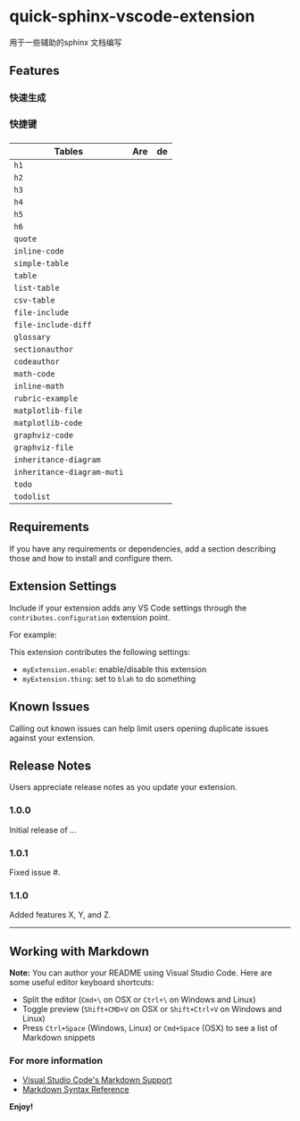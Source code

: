 # quick-sphinx-vscode-extension

用于一些辅助的sphinx 文档编写

## Features

### 快速生成



### 快捷键



### 


| Tables                       | Are      | de       |
|------------------------------|:--------:|---------:|
| `h1`                         |          |          |
| `h2`                         |          |          |
| `h3`                         |          |          |
| `h4`                         |          |          |
| `h5`                         |          |          |
| `h6`                         |          |          |
| `quote`                      |          |          |
| `inline-code`                |          |          |
| `simple-table`               |          |          |
| `table`                      |          |          |
| `list-table`                 |          |          |
| `csv-table`                  |          |          |
| `file-include`               |          |          |
| `file-include-diff`          |          |          |
| `glossary`                   |          |          |
| `sectionauthor`              |          |          |
| `codeauthor`                 |          |          |
| `math-code`                  |          |          |
| `inline-math`                |          |          |
| `rubric-example`             |          |          |
| `matplotlib-file`            |          |          |
| `matplotlib-code`            |          |          |
| `graphviz-code`              |          |          |
| `graphviz-file`              |          |          |
| `inheritance-diagram`        |          |          |
| `inheritance-diagram-muti`   |          |          |
| `todo`                       |          |          |
| `todolist`                   |          |          |



## Requirements

If you have any requirements or dependencies, add a section describing those and how to install and configure them.

## Extension Settings

Include if your extension adds any VS Code settings through the `contributes.configuration` extension point.

For example:

This extension contributes the following settings:

* `myExtension.enable`: enable/disable this extension
* `myExtension.thing`: set to `blah` to do something

## Known Issues

Calling out known issues can help limit users opening duplicate issues against your extension.

## Release Notes

Users appreciate release notes as you update your extension.

### 1.0.0

Initial release of ...

### 1.0.1

Fixed issue #.

### 1.1.0

Added features X, Y, and Z.

-----------------------------------------------------------------------------------------------------------

## Working with Markdown

**Note:** You can author your README using Visual Studio Code.  Here are some useful editor keyboard shortcuts:

* Split the editor (`Cmd+\` on OSX or `Ctrl+\` on Windows and Linux)
* Toggle preview (`Shift+CMD+V` on OSX or `Shift+Ctrl+V` on Windows and Linux)
* Press `Ctrl+Space` (Windows, Linux) or `Cmd+Space` (OSX) to see a list of Markdown snippets

### For more information

* [Visual Studio Code's Markdown Support](http://code.visualstudio.com/docs/languages/markdown)
* [Markdown Syntax Reference](https://help.github.com/articles/markdown-basics/)

**Enjoy!**